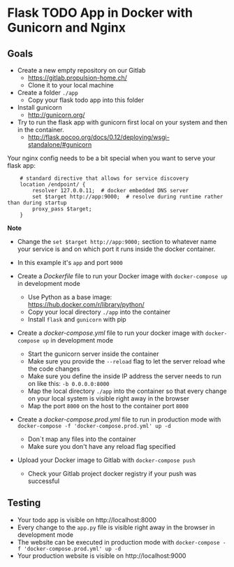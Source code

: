 # Flask TODO App in Docker with Gunicorn and Nginx

Goals
-----

- Create a new empty repository on our Gitlab
    - https://gitlab.propulsion-home.ch/
    - Clone it to your local machine
- Create a folder ``./app``
    - Copy your flask todo app into this folder
- Install gunicorn
    - http://gunicorn.org/
- Try to run the flask app with gunicorn first local on your system and then in the container.
    - http://flask.pocoo.org/docs/0.12/deploying/wsgi-standalone/#gunicorn

Your nginx config needs to be a bit special when you want to serve your flask app:

```
    # standard directive that allows for service discovery
    location /endpoint/ {
        resolver 127.0.0.11;  # docker embedded DNS server
        set $target http://app:9000;  # resolve during runtime rather than during startup
        proxy_pass $target;
    }
```

**Note**

- Change the ``set $target http://app:9000;`` section to whatever name your service is and on which port it runs inside the docker container.
- In this example it's ``app`` and port ``9000``

- Create a *Dockerfile* file to run your Docker image with ``docker-compose up`` in development mode
    - Use Python as a base image: https://hub.docker.com/r/library/python/
    - Copy your local directory ``./app`` into the container
    - Install ``flask`` and ``gunicorn`` with pip
- Create a *docker-compose.yml* file to run your docker image with ``docker-compose up`` in development mode
    - Start the gunicorn server inside the container
    - Make sure you provide the ``--reload`` flag to let the server reload whe the code changes
    - Make sure you define the inside IP address the server needs to run on like this: ``-b 0.0.0.0:8000``
    - Map the local directory ``./app`` into the container so that every change on your local system is visible right away in the browser
    - Map the port ``8000`` on the host to the container port ``8000``
- Create a *docker-compose.prod.yml* file to run in production mode with ``docker-compose -f 'docker-compose.prod.yml' up -d``
    - Don`t map any files into the container
    - Make sure you don't have any reload flag specified
- Upload your Docker image to Gitlab with ``docker-compose push``
    - Check your Gitlab project docker registry if your push was successful

Testing
-------

- Your todo app is visible on http://localhost:8000
- Every change to the ``app.py`` file is visible right away in the browser in development mode
- The website can be executed in production mode with ``docker-compose -f 'docker-compose.prod.yml' up -d``
- Your production website is visible on http://localhost:9000